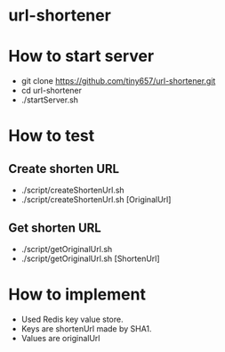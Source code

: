 # url-shortener

# How to start server

- git clone https://github.com/tiny657/url-shortener.git
- cd url-shortener
- ./startServer.sh

# How to test

## Create shorten URL
- ./script/createShortenUrl.sh
- ./script/createShortenUrl.sh [OriginalUrl]

## Get shorten URL
- ./script/getOriginalUrl.sh
- ./script/getOriginalUrl.sh [ShortenUrl]

# How to implement
- Used Redis key value store.  
- Keys are shortenUrl made by SHA1.
- Values are originalUrl
